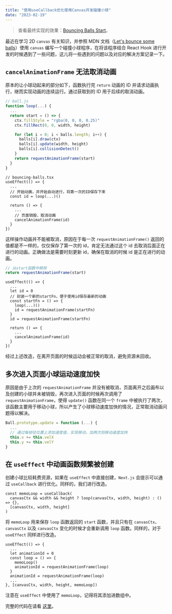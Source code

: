 ```yaml
---
title: "使用useCallback优化使用Canvas开发碰撞小球"
date: "2023-02-19"
---
```


> 查看最终实现的效果：[Bouncing Balls Start](https://keguigong.github.io/bubble-sort-animation/bouncing-balls)。

最近在学习 2D `canvas` 有关知识，并参照 MDN 文档（[Let's bounce some balls](https://developer.mozilla.org/en-US/docs/Learn/JavaScript/Objects/Object_building_practice#lets_bounce_some_balls)）使用 `canvas` 编写一个碰撞小球程序，在将该程序结合 React Hook 进行开发的时候遇到了一些问题，这儿将一些遇到的问题以及对应的解决方案记录一下。

## `cancelAnimationFrame` 无法取消动画

原本的让小球动起来的部分如下，函数执行完 `return` 动画的 ID 并请求动画执行，继而实现动画的连续运行。通过获取到的 ID 用于后续的取消动画。

```js
// ball.js
function loop(...) {
  ...
  return start = () => {
    ctx.fillStyle = "rgba(0, 0, 0, 0.25)"
    ctx.fillRect(0, 0, width, height)

    for (let i = 0; i < balls.length; i++) {
      balls[i].draw(ctx)
      balls[i].update(width, height)
      balls[i].collisionDetect()
    }
    return requestAnimationFrame(start)
  }
}
```

```tsx
// bouncing-balls.tsx
useEffect(() => {
  ...
  // 开始动画，并开始自动进行，将第一次的ID保存下来
  const id = loop(...)()

  return () => {
    ...
    // 页面销毁，取消动画
    cancelAnimationFrame(id)
  }
})
```

这样操作动画并不能被取消，原因在于每一次 `requestAnimationFrame()` 返回的值都是不一样的，仅仅保存了第一次的 id，肯定无法通过这个 id 去取消后面正在进行的动画。正确做法是需要时刻更新 id，确保在取消的时候 id 是正在进行的动画。

```js
// 从start函数中移除
return requestAnimationFrame(start)
```

```tsx
useEffect(() => {
  ...
  let id = 0
  // 封装一个新的startFn，便于使用id保存最新的动画
  const startFn = () => {
    loop(...)()
    id = requestAnimationFrame(startFn)
  }
  id = requestAnimationFrame(startFn)

  return () => {
    ...
    cancelAnimationFrame(id)
  }
})
```

经过上述改造，在离开页面的时候运动会被正常的取消，避免资源未回收。

## 多次进入页面小球运动速度加快

原因是由于上次的 `requestAnimationFrame` 并没有被取消，页面离开之后画布以及创建的小球并未被销毁，再次进入页面的时候再次调用了 `requestAnimationFrame`，使得 `update()` 函数在同一个 `frame` 中被执行了两次，该函数主要用于移动小球，所以产生了小球移动速度加快的情况，正常取消动画问题得以解决。

```js
Ball.prototype.update = function (...) {
  ...
  // 通过每帧往位置上添加速度值，实现移动，加两次则移动速度加快
  this.x += this.velX
  this.y += this.velY
}
```

## 在 `useEffect` 中动画函数频繁被创建

创建小球比较耗费资源，如果在 `useEffect` 中直接创建，`Next.js` 会提示可以通过 `useCallback` 进行优化。同样的，我们进行改造。

```tsx
const memoLoop = useCallback(
  canvasCtx && width && height ? loop(canvasCtx, width, height) : () => {},
  [canvasCtx, width, height]
)
```

将 `memoLoop` 用来保存 `loop` 函数返回的 `start` 函数，并且只有在 `canvasCtx`、`canvasCtx` 以及 `canvasCtx` 变化的时候才会重新调用 `loop` 函数。同样的，对于 `useEffect` 同样进行改造。

```tsx
useEffect(() => {
  ...
  let animationId = 0
  const loop = () => {
    memoLoop()
    animationId = requestAnimationFrame(loop)
  }
  animationId = requestAnimationFrame(loop)
  ...
}, [canvasCtx, width, height, memoLoop])
```

注意在 `useEffect` 中使用了 `memoLoop`，记得将其添加进数组中。

完整的代码在请看 [这里](https://github.com/keguigong/next-blog/tree/blog/components/bouncing-balls)。
